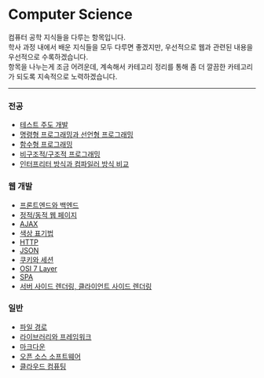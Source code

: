 # Computer Science
컴퓨터 공학 지식들을 다루는 항목입니다. <br/>
학사 과정 내에서 배운 지식들을 모두 다루면 좋겠지만, 우선적으로 웹과 관련된 내용을 우선적으로 수록하겠습니다. <br/>
항목을 나누는게 조금 어려운데, 계속해서 카테고리 정리를 통해 좀 더 깔끔한 카테고리가 되도록 지속적으로 노력하겠습니다.

---
### 전공
- [테스트 주도 개발](https://velog.io/@bami/%ED%85%8C%EC%8A%A4%ED%8A%B8-%EC%A3%BC%EB%8F%84-%EA%B0%9C%EB%B0%9C) <br>
- [명령형 프로그래밍과 선언형 프로그래밍](https://velog.io/@bami/%EB%AA%85%EB%A0%B9%ED%98%95-%ED%94%84%EB%A1%9C%EA%B7%B8%EB%9E%98%EB%B0%8D%EA%B3%BC-%EC%84%A0%EC%96%B8%ED%98%95-%ED%94%84%EB%A1%9C%EA%B7%B8%EB%9E%98%EB%B0%8D) <br>
- [함수형 프로그래밍](https://velog.io/@bami/%ED%95%A8%EC%88%98%ED%98%95-%ED%94%84%EB%A1%9C%EA%B7%B8%EB%9E%98%EB%B0%8D) <br>
- [비구조적/구조적 프로그래밍](https://velog.io/@bami/%EB%B9%84%EA%B5%AC%EC%A1%B0%EC%A0%81-%ED%94%84%EB%A1%9C%EA%B7%B8%EB%9E%98%EB%B0%8D%EA%B3%BC-%EA%B5%AC%EC%A1%B0%EC%A0%81-%ED%94%84%EB%A1%9C%EA%B7%B8%EB%9E%98%EB%B0%8D) <br/>
- [인터프리터 방식과 컴파일러 방식 비교](https://velog.io/@bami/%EC%9D%B8%ED%84%B0%ED%94%84%EB%A6%AC%ED%84%B0-%EB%B0%A9%EC%8B%9D%EA%B3%BC-%EC%BB%B4%ED%8C%8C%EC%9D%BC%EB%9F%AC-%EB%B0%A9%EC%8B%9D) <br/>

### 웹 개발
- [프론트엔드와 백엔드](https://velog.io/@bami/Front-end-Back-end) <br/>
- [정적/동적 웹 페이지](https://velog.io/@bami/%EC%A0%95%EC%A0%81-%EC%9B%B9-%ED%8E%98%EC%9D%B4%EC%A7%80%EC%99%80-%EB%8F%99%EC%A0%81-%EC%9B%B9-%ED%8E%98%EC%9D%B4%EC%A7%80) <br/>
- [AJAX](https://velog.io/@bami/Ajax) <br>
- [색상 표기법](https://velog.io/@bami/%EC%83%89%EC%83%81-%ED%91%9C%EA%B8%B0%EB%B2%95) <br>
- [HTTP](https://velog.io/@bami/HTTP) <br>
- [JSON](https://velog.io/@bami/JSON) <br>
- [쿠키와 세션](https://velog.io/@bami/%EC%BF%A0%ED%82%A4%EC%99%80-%EC%84%B8%EC%85%98) <br>
- [OSI 7 Layer](https://velog.io/@bami/OSI-7-Layer) <br>
- [SPA](https://velog.io/@bami/SPA-Single-Page-Application) <br>
- [서버 사이드 렌더링, 클라이언트 사이드 렌더링](https://velog.io/@bami/%EC%84%9C%EB%B2%84-%EC%82%AC%EC%9D%B4%EB%93%9C-%EB%A0%8C%EB%8D%94%EB%A7%81-%ED%81%B4%EB%9D%BC%EC%9D%B4%EC%96%B8%ED%8A%B8-%EC%82%AC%EC%9D%B4%EB%93%9C-%EB%A0%8C%EB%8D%94%EB%A7%81) <br>

### 일반
- [파일 경로](https://velog.io/@bami/%ED%8C%8C%EC%9D%BC-%EA%B2%BD%EB%A1%9C-%EC%A0%88%EB%8C%80-%EA%B2%BD%EB%A1%9C%EC%99%80-%EC%83%81%EB%8C%80-%EA%B2%BD%EB%A1%9C) <br>
- [라이브러리와 프레임워크](https://velog.io/@bami/%EB%9D%BC%EC%9D%B4%EB%B8%8C%EB%9F%AC%EB%A6%AC%EC%99%80-%ED%94%84%EB%A0%88%EC%9E%84%EC%9B%8C%ED%81%AC) <br>
- [마크다운](https://velog.io/@bami/%EB%A7%88%ED%81%AC%EB%8B%A4%EC%9A%B4-5hhylgaq) <br>
- [오픈 소스 소프트웨어](https://velog.io/@bami/%EC%98%A4%ED%94%88-%EC%86%8C%EC%8A%A4-%EC%86%8C%ED%94%84%ED%8A%B8%EC%9B%A8%EC%96%B4) <br/>
- [클라우드 컴퓨팅](https://velog.io/@bami/%ED%81%B4%EB%9D%BC%EC%9A%B0%EB%93%9C-%EC%BB%B4%ED%93%A8%ED%8C%85) <br/>